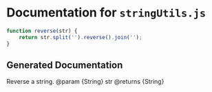 # Documentation for `stringUtils.js`

```javascript
function reverse(str) {
    return str.split('').reverse().join('');
}
```

## Generated Documentation

Reverse a string. @param {String} str @returns {String}
